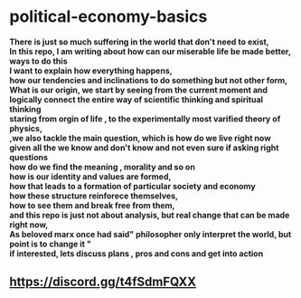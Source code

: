 # political-economy-basics

**There is just so much suffering in the world that don't need to exist, <br>
In this repo, I am writing about how can our miserable life be  made better, ways to do this <br>
I want to explain how everything happens, <br>
how our tendencies and inclinations to do something but not other form,<br>
What is our origin, we start by seeing from the current moment and logically connect the entire way of scientific thinking and spiritual thinking <br>
staring from orgin of life , to the  experimentally most varified theory of physics, <br>
,we also tackle the main question, which is how do we live  right now <br>
given all the we know and don't know and not even sure if asking right questions<br>
how do we find the meaning , morality and so on <br>
how is our identity and values are formed,<br>
how that leads to a formation of particular society and economy<br>
how these structure reinforece themselves,<br>
how to see them and break free from them,<br>
and this repo is just not about  analysis, but real change that can be made right now,<br>
As beloved marx once had said" philosopher only interpret the world, but point is to change it " <br>
if interested,  lets discuss plans , pros and cons and get into action**<br>

## https://discord.gg/t4fSdmFQXX


